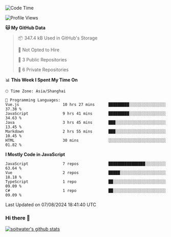 <!--START_SECTION:waka-->
![Code Time](http://img.shields.io/badge/Code%20Time-3%2C833%20hrs%2025%20mins-blue)

![Profile Views](http://img.shields.io/badge/Profile%20Views-0-blue)

**🐱 My GitHub Data** 

> 📦 347.4 kB Used in GitHub's Storage 
 > 
> 🚫 Not Opted to Hire
 > 
> 📜 3 Public Repositories 
 > 
> 🔑 6 Private Repositories 
 > 
📊 **This Week I Spent My Time On** 

```text
🕑︎ Time Zone: Asia/Shanghai

💬 Programming Languages: 
Vue.js                   10 hrs 27 mins      █████████░░░░░░░░░░░░░░░░   37.38 % 
JavaScript               9 hrs 41 mins       █████████░░░░░░░░░░░░░░░░   34.63 % 
Java                     3 hrs 45 mins       ███░░░░░░░░░░░░░░░░░░░░░░   13.45 % 
Markdown                 2 hrs 55 mins       ███░░░░░░░░░░░░░░░░░░░░░░   10.45 % 
HTML                     30 mins             ░░░░░░░░░░░░░░░░░░░░░░░░░   01.82 % 
```

**I Mostly Code in JavaScript** 

```text
JavaScript               7 repos             ████████████████░░░░░░░░░   63.64 % 
Vue                      2 repos             █████░░░░░░░░░░░░░░░░░░░░   18.18 % 
TypeScript               1 repo              ██░░░░░░░░░░░░░░░░░░░░░░░   09.09 % 
C#                       1 repo              ██░░░░░░░░░░░░░░░░░░░░░░░   09.09 % 
```




 Last Updated on 07/08/2024 18:41:40 UTC
<!--END_SECTION:waka-->

### Hi there 👋
[![soitwater's github stats](https://github-readme-stats.vercel.app/api?username=soitwater)](https://github.com/soitwater/github-readme-stats)

